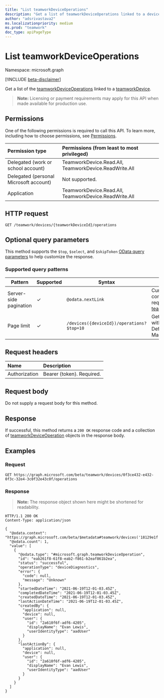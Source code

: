 ```yaml
---
title: "List teamworkDeviceOperations"
description: "Get a list of teamworkDeviceOperations linked to a device."
author: "adsrivastava2"
ms.localizationpriority: medium
ms.prod: "teamwork"
doc_type: apiPageType
---
```


# List teamworkDeviceOperations
Namespace: microsoft.graph

[!INCLUDE [beta-disclaimer](../../includes/beta-disclaimer.md)]

Get a list of the [teamworkDeviceOperations](../resources/teamworkdeviceoperation.md) linked to a [teamworkDevice](../resources/teamworkdevice.md).

>**Note:** Licensing or payment requirements may apply for this API when made available for production use.

## Permissions
One of the following permissions is required to call this API. To learn more, including how to choose permissions, see [Permissions](/graph/permissions-reference).

|Permission type|Permissions (from least to most privileged)|
|:---|:---|
|Delegated (work or school account)|TeamworkDevice.Read.All, TeamworkDevice.ReadWrite.All|
|Delegated (personal Microsoft account)|Not supported.|
|Application|TeamworkDevice.Read.All, TeamworkDevice.ReadWrite.All|

## HTTP request

<!-- {
  "blockType": "ignored"
}
-->
``` http
GET /teamwork/devices/{teamworkDeviceId}/operations
```

## Optional query parameters
This method supports the `$top`, `$select`, and `$skipToken` [OData query parameters](/graph/query-parameters) to help customize the response.

### Supported query patterns

| Pattern                | Supported | Syntax                                 | Notes |
| ---------------------- | ------- | -------------------------------------- | ----- |
| Server-side pagination |     ✓     | `@odata.nextLink`                      | Currently, we send the continuation token only in requests that return a list of [teamworkDeviceOperations](../resources/teamworkdeviceoperation.md). |
| Page limit                 |     ✓     | `/devices({deviceId})/operations?$top=10` | Get operations for a device with a page size of 10. Default page limit is 20. Max page limit is 50. |

## Request headers
|Name|Description|
|:---|:---|
|Authorization|Bearer {token}. Required.|

## Request body
Do not supply a request body for this method.

## Response

If successful, this method returns a `200 OK` response code and a collection of [teamworkDeviceOperation](../resources/teamworkdeviceoperation.md) objects in the response body.

## Examples

### Request
<!-- {
  "blockType": "request",
  "name": "list_teamworkdeviceoperation"
}
-->
``` http
GET https://graph.microsoft.com/beta/teamwork/devices/0f3ce432-e432-0f3c-32e4-3c0f32e43c0f/operations
```


### Response
>**Note:** The response object shown here might be shortened for readability.
<!-- {
  "blockType": "response",
  "truncated": true,
  "@odata.type": "microsoft.graph.teamworkDeviceOperation",
  "isCollection": true
}
-->
``` http
HTTP/1.1 200 OK
Content-Type: application/json

{
  "@odata.context": "https://graph.microsoft.com/beta/$metadata#teamwork/devices('18129e1f')/operations",
  "@odata.count": 1,
  "value": [
    {
      "@odata.type": "#microsoft.graph.teamworkDeviceOperation",
      "id": "eab261f8-61f8-eab2-f861-b2eaf861b2ea",
      "status": "successful",
      "operationType": "deviceDiagnostics",
      "error": {
        "code": null,
        "message": "Unknown"
      },
      "startedDateTime": "2021-06-19T12-01-03.45Z",
      "completedDateTime": "2021-06-19T12-01-03.45Z",
      "createdDateTime": "2021-06-19T12-01-03.45Z",
      "lastActionDateTime": "2021-06-19T12-01-03.45Z",
      "createdBy": {
        "application": null,
        "device": null,
        "user": {
          "id": "2a610f6f-adf6-4205",
          "displayName": "Evan Lewis",
          "userIdentityType": "aadUser"
        }
      },
      "lastActionBy": {
        "application": null,
        "device": null,
        "user": {
          "id": "2a610f6f-adf6-4205",
          "displayName": "Evan Lewis",
          "userIdentityType": "aadUser"
        }
      }
    }
  ]
}
```

